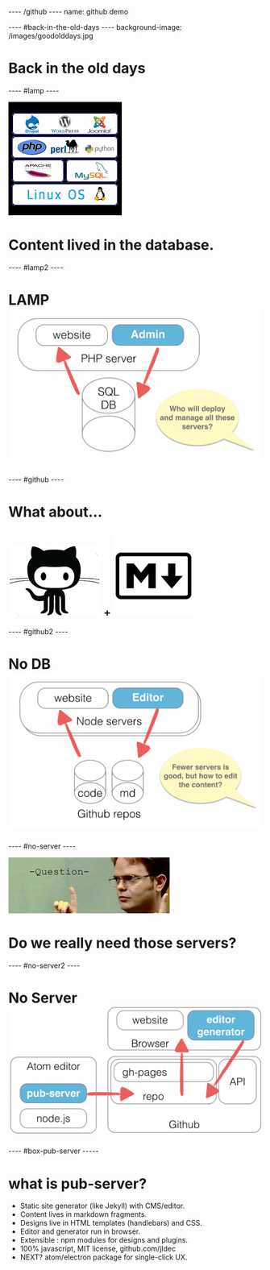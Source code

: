 ---- /github ----
name: github demo


---- #back-in-the-old-days ----
background-image: /images/goodolddays.jpg

# Back in the old days

---- #lamp ----

![](/images/lamp.png "width=400 align=right")
# Content lived in the database.

---- #lamp2 ----

# LAMP ![](/images/screen1.png "width=700 align=right")


---- #github ----

# What about...

## ![](/images/github1.png "width=300 align=left") + ![](/images/markdown1.png "width=300 align=right")

---- #github2 ----

# No DB ![](/images/screen2.png "width=700 align=right")

---- #no-server ----

![](/images/question.jpeg "width=800")
# Do we really need those servers?


---- #no-server2 ----

# No Server ![](/images/screen4.png "width=800 align=right")


---- #box-pub-server -----

# what is pub-server?
- Static site generator (like Jekyll) with CMS/editor.
- Content lives in markdown fragments.
- Designs live in HTML templates (handlebars) and CSS.
- Editor and generator run in browser.
- Extensible : npm modules for designs and plugins.
- 100% javascript, MIT license, github.com/jldec
- NEXT? atom/electron package for single-click UX.
